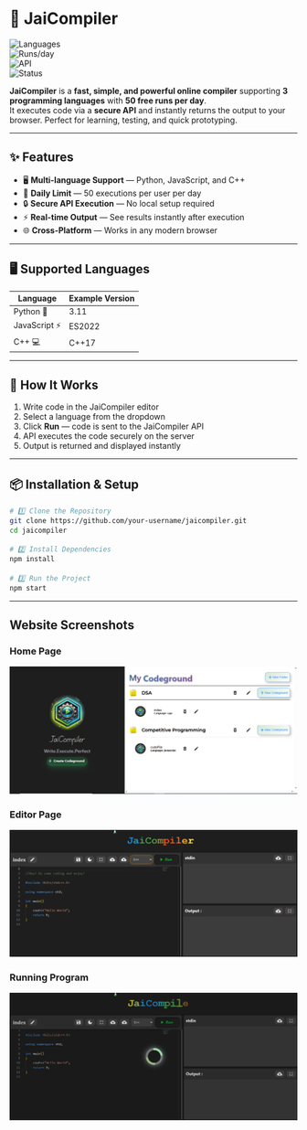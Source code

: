 # 🚀 JaiCompiler  

![Languages](https://img.shields.io/badge/Languages-3-brightgreen)  
![Runs/day](https://img.shields.io/badge/Daily%20Runs-50-orange)  
![API](https://img.shields.io/badge/Powered%20By-API-blueviolet)  
![Status](https://img.shields.io/badge/Status-Live-success)  

**JaiCompiler** is a **fast, simple, and powerful online compiler** supporting **3 programming languages** with **50 free runs per day**.  
It executes code via a **secure API** and instantly returns the output to your browser. Perfect for learning, testing, and quick prototyping.  

---

## ✨ Features  
- 🖥 **Multi-language Support** — Python, JavaScript, and C++  
- 📅 **Daily Limit** — 50 executions per user per day  
- 🔒 **Secure API Execution** — No local setup required  
- ⚡ **Real-time Output** — See results instantly after execution  
- 🌐 **Cross-Platform** — Works in any modern browser  

---

## 🖥️ Supported Languages  
| Language     | Example Version |
|--------------|-----------------|
| Python 🐍    | 3.11            |
| JavaScript ⚡ | ES2022          |
| C++ 💻       | C++17           |

---

## 🔧 How It Works

1. Write code in the JaiCompiler editor  
2. Select a language from the dropdown  
3. Click **Run** — code is sent to the JaiCompiler API  
4. API executes the code securely on the server  
5. Output is returned and displayed instantly

---

## 📦 Installation & Setup  

```bash
# 1️⃣ Clone the Repository
git clone https://github.com/your-username/jaicompiler.git
cd jaicompiler

# 2️⃣ Install Dependencies
npm install

# 3️⃣ Run the Project
npm start
```

---

## Website Screenshots

### Home Page
![Home Page Screenshot](https://github.com/myJaiGurudev/JaiCompiler/blob/a77069578c69df3319af5399ed9e694037ebb3f9/demo1.PNG)

### Editor Page
![Editor Page Screenshot](https://github.com/myJaiGurudev/JaiCompiler/blob/a77069578c69df3319af5399ed9e694037ebb3f9/demo2.PNG)

### Running Program
![Running Program Screenshot](https://github.com/myJaiGurudev/JaiCompiler/blob/a77069578c69df3319af5399ed9e694037ebb3f9/demo3.PNG)
